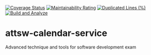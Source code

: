 [![Coverage Status](https://coveralls.io/repos/github/dariomariani/attsw-calendar-service/badge.svg?branch=master)](https://coveralls.io/github/dariomariani/attsw-calendar-service?branch=master) [![Maintainability Rating](https://sonarcloud.io/api/project_badges/measure?project=dariomariani_attsw-calendar-service&metric=sqale_rating)](https://sonarcloud.io/summary/new_code?id=dariomariani_attsw-calendar-service) [![Duplicated Lines (%)](https://sonarcloud.io/api/project_badges/measure?project=dariomariani_attsw-calendar-service&metric=duplicated_lines_density)](https://sonarcloud.io/summary/new_code?id=dariomariani_attsw-calendar-service) [![Build and Analyze](https://github.com/dariomariani/attsw-calendar-service/actions/workflows/build.yml/badge.svg)](https://github.com/dariomariani/attsw-calendar-service/actions/workflows/build.yml)

# attsw-calendar-service
Advanced technique and tools for software development exam
